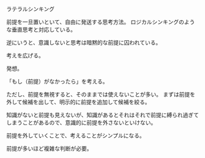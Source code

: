 ラテラルシンキング

前提を一旦置いといて、自由に発送する思考方法。
ロジカルシンキングのような垂直思考と対応している。

逆にいうと、意識しないと思考は暗黙的な前提に囚われている。

考えを広げる。

発想。

「もし（前提）がなかったら」を考える。

ただし、前提を無視すると、そのままでは使えないことが多い。
まずは前提を外して候補を出して、明示的に前提を追加して候補を絞る。

知識がないと前提も見えないが、知識があるとそれはそれで前提に縛られ過ぎてしまうことがあるので、意識的に前提を外さないといけない。

前提を外していくことで、考えることがシンプルになる。

前提が多いほど複雑な判断が必要。
